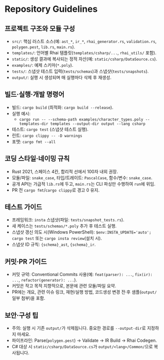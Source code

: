 # Repository Guidelines

## 프로젝트 구조와 모듈 구성
- `src/`: 핵심 러스트 소스(예: `ast_*`, `ir_*`, `rhai_generator.rs`, `validation.rs`, `polygen.pest`, `lib.rs`, `main.rs`).
- `templates/`: 언어별 Rhai 템플릿(`templates/csharp/...`, `rhai_utils/` 포함).
- `static/`: 생성 결과에 복사되는 정적 자산(예: `static/csharp/DataSource.cs`).
- `examples/`: 예제 스키마(`*.poly`).
- `tests/`: 스냅샷 테스트 입력(`tests/schemas`)과 스냅샷(`tests/snapshots`).
- `output/`: 실행 시 생성되며 매 실행마다 삭제 후 재생성.

## 빌드·실행·개발 명령어
- 빌드: `cargo build` (최적화: `cargo build --release`).
- 실행 예시:
  - `cargo run -- --schema-path examples/character_types.poly --templates-dir templates --output-dir output --lang csharp`
- 테스트: `cargo test` (스냅샷 테스트 실행).
- 린트: `cargo clippy -- -D warnings`
- 포맷: `cargo fmt --all`

## 코딩 스타일·네이밍 규칙
- Rust 2021, 스페이스 4칸, 합리적 선에서 100자 내외 권장.
- 모듈/파일: `snake_case`, 타입/트레이트: `PascalCase`, 함수/변수: `snake_case`.
- 공개 API는 가급적 `lib.rs`에 두고, `main.rs`는 CLI 파싱만 수행하여 `run`에 위임.
- PR 전 `cargo fmt`/`cargo clippy`로 경고 0 유지.

## 테스트 가이드
- 프레임워크: `insta` 스냅샷(파일: `tests/snapshot_tests.rs`).
- 새 케이스는 `tests/schemas/*.poly` 추가 후 테스트 실행.
- 스냅샷 갱신 의도 시(Windows PowerShell): `$env:INSTA_UPDATE='auto'; cargo test` 또는 `cargo insta review`(설치 시).
- 스냅샷 ID 규칙: `{schema}_ast`, `{schema}_ir`.

## 커밋·PR 가이드
- 커밋 규약: Conventional Commits 사용(예: `feat(parser): ...`, `fix(ir): ...`, `refactor(generator): ...`).
- 커밋은 작고 목적 지향적으로, 본문에 관련 모듈/파일 요약.
- PR에는 개요, 관련 이슈 링크, 재현/실행 방법, 코드생성 변경 전·후 샘플(`output/` 일부 첨부)을 포함.

## 보안·구성 팁
- 주의: 실행 시 기존 `output/`가 삭제됩니다. 중요한 경로를 `--output-dir`로 지정하지 마세요.
- 파이프라인: Parse(`polygen.pest`) → Validate → IR Build → Rhai Codegen.
- C# 대상 시 `static/csharp/DataSource.cs`가 `output/<lang>/Common/`으로 복사됩니다.
